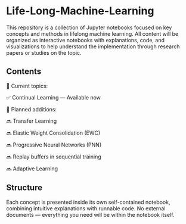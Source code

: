 # Life-Long-Machine-Learning

This repository is a collection of Jupyter notebooks focused on key concepts and methods in lifelong machine learning. All content will be organized as interactive notebooks with explanations, code, and visualizations to help understand the implementation through research papers or studies on the topic.

## Contents
📘 Current topics:

✅ Continual Learning — Available now

📘 Planned additions:

🔜 Transfer Learning

🔜 Elastic Weight Consolidation (EWC)

🔜 Progressive Neural Networks (PNN)

🔜 Replay buffers in sequential training

🔜 Adaptive Learning

## Structure

Each concept is presented inside its own self-contained notebook, combining intuitive explanations with runnable code. No external documents — everything you need will be within the notebook itself.
